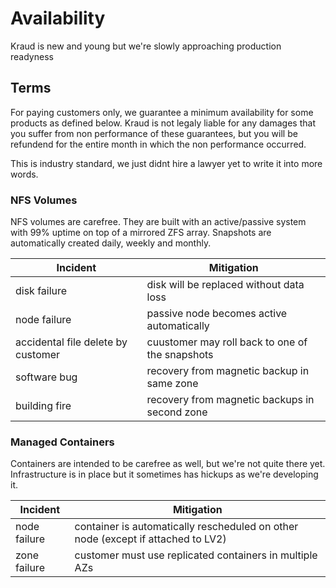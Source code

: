 

# Availability


Kraud is new and young but we're slowly approaching production readyness

## Terms


For paying customers only, we guarantee a minimum availability for some products as defined below.
Kraud is not legaly liable for any damages that you suffer from non performance of these guarantees,
but you will be refundend for the entire month in which the non performance occurred.

This is industry standard, we just didnt hire a lawyer yet to write it into more words.

### NFS Volumes


NFS volumes are carefree. They are built with an active/passive system with 99% uptime on top of a mirrored ZFS array.
Snapshots are automatically created daily, weekly and monthly.


| Incident        | Mitigation |
| -------         | ---------- |
| disk failure    | disk will be replaced without data loss |
| node failure    | passive node becomes active automatically |
| accidental file delete by customer | cuustomer may roll back to one of the snapshots |
| software bug    | recovery from magnetic backup in same zone |
| building fire   | recovery from magnetic backups in second zone |

### Managed Containers

Containers are intended to be carefree as well, but we're not quite there yet.
Infrastructure is in place but it sometimes has hickups as we're developing it.

| Incident        | Mitigation |
| -------         | ---------- |
| node failure    | container is automatically rescheduled on other node (except if attached to LV2) |
| zone failure    | customer must use replicated containers in multiple AZs |
